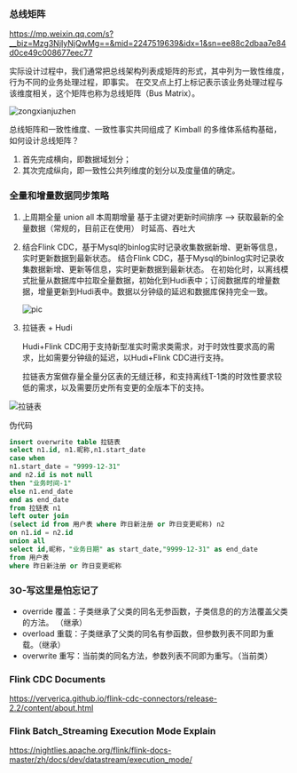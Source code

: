 ### 总线矩阵

https://mp.weixin.qq.com/s?__biz=Mzg3NjIyNjQwMg==&mid=2247519639&idx=1&sn=ee88c2dbaa7e84d0ce49c008677eec77

实际设计过程中，我们通常把总线架构列表成矩阵的形式，其中列为一致性维度，行为不同的业务处理过程，即事实。
在交叉点上打上标记表示该业务处理过程与该维度相关，这个矩阵也称为总线矩阵（Bus Matrix）。

![zongxianjuzhen](https://mmbiz.qpic.cn/mmbiz_png/zWSuIP8rdu2aqlXlq9HyI3jOfRqRgHtVuzMicBH7LsTEP7nPRjib5FrubvQQOkxO5Tx3bqys3abUeVVfJ0yOoYag/640?wx_fmt=png&wxfrom=5&wx_lazy=1&wx_co=1)

总线矩阵和一致性维度、一致性事实共同组成了 Kimball 的多维体系结构基础，
如何设计总线矩阵？
1. 首先完成横向，即数据域划分；
2. 其次完成纵向，即一致性公共列维度的划分以及度量值的确定。

### 全量和增量数据同步策略

1. 上周期全量 union all 本周期增量 基于主键对更新时间排序 --> 获取最新的全量数据（常规的，目前正在使用）
时延高、吞吐大

2. 结合Flink CDC，基于Mysql的binlog实时记录收集数据新增、更新等信息，实时更新数据到最新状态。
结合Flink CDC，基于Mysql的binlog实时记录收集数据新增、更新等信息，实时更新数据到最新状态。
    在初始化时，以离线模式批量从数据库中拉取全量数据，初始化到Hudi表中；订阅数据库的增量数据，增量更新到Hudi表中。数据以分钟级的延迟和数据库保持完全一致。
    
    ![pic](https://mmbiz.qpic.cn/mmbiz_png/1BMf5Ir754RaM96aWZJbc3JW5dsDzZBiaAic7zx4YW7EoM5cFbu5med86GtRCuic0NFhQjBFOZ6nQ7XYqq9pYzqxA/640?wx_fmt=png&wxfrom=5&wx_lazy=1&wx_co=1)

3. 拉链表 + Hudi

    Hudi+Flink CDC用于支持新型准实时需求类需求，对于时效性要求高的需求，比如需要分钟级的延迟，以Hudi+Flink CDC进行支持。

    拉链表方案做存量全量分区表的无缝迁移，和支持离线T-1类的时效性要求较低的需求，以及需要历史所有变更的全版本下的支持。

![拉链表](https://mmbiz.qpic.cn/mmbiz_png/1BMf5Ir754RaM96aWZJbc3JW5dsDzZBiag4lcNkoxDMFvMOibwR7aBvbjx6eZ26JwwEDjbZAD2287zsXIRK3jibMA/640?wx_fmt=png&wxfrom=5&wx_lazy=1&wx_co=1)

伪代码
```sql
insert overwrite table 拉链表
select n1.id, n1.昵称,n1.start_date 
case when 
n1.start_date = "9999-12-31" 
and n2.id is not null 
then "业务时间-1" 
else n1.end_date
end as end_date
from 拉链表 n1
left outer join 
(select id from 用户表 where 昨日新注册 or 昨日变更昵称) n2 
on n1.id = n2.id
union all
select id,昵称，"业务日期" as start_date,"9999-12-31" as end_date 
from 用户表
where 昨日新注册 or 昨日变更昵称
```

### 3O-写这里是怕忘记了
- override 覆盖：子类继承了父类的同名无参函数，子类信息的的方法覆盖父类的方法。 （继承）
- overload 重载：子类继承了父类的同名有参函数，但参数列表不同即为重载。（继承）
- overwrite 重写：当前类的同名方法，参数列表不同即为重写。（当前类）

### Flink CDC Documents

https://ververica.github.io/flink-cdc-connectors/release-2.2/content/about.html

### Flink Batch_Streaming Execution Mode Explain

https://nightlies.apache.org/flink/flink-docs-master/zh/docs/dev/datastream/execution_mode/
